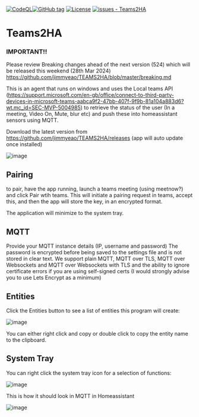 [![CodeQL](https://github.com/jimmyeao/TEAMS2HA/actions/workflows/codeql.yml/badge.svg)](https://github.com/jimmyeao/TEAMS2HA/actions/workflows/codeql.yml)[![GitHub tag](https://img.shields.io/github/tag/jimmyeao/TEAMS2HA?include_prereleases=&sort=semver&color=blue)](https://github.com/jimmyeao/TEAMS2HA/releases/)
[![License](https://img.shields.io/badge/License-MIT-blue)](#license)
[![issues - Teams2HA](https://img.shields.io/github/issues/jimmyeao/TEAMS2HA)](https://github.com/jimmyeao/TEAMS2HA/issues)

<H1>Teams2HA</H1>

<h3>IMPORTANT!!</h3>

Please review Breaking changes ahead of the next version (524) which will be released this weekend (28th Mar 2024) https://github.com/jimmyeao/TEAMS2HA/blob/master/breaking.md
<br>



This is an agent that runs on windows and uses the Local teams API (https://support.microsoft.com/en-gb/office/connect-to-third-party-devices-in-microsoft-teams-aabca9f2-47bb-407f-9f9b-81a104a883d6?wt.mc_id=SEC-MVP-5004985) to retrieve the status of the user (In a meeting, Video On, Mute, blur etc) and push these into homeassistant sensors using MQTT.

Download the latest version from https://github.com/jimmyeao/TEAMS2HA/releases (app will auto update once installed)

![image](https://github.com/jimmyeao/TEAMS2HA/assets/5197831/c79d09a4-0770-470f-a941-d21f85e1cf37)


<h2>Pairing</h2>

to pair, have the app running, launch a teams meeting (using meetnow?) and click Pair wtih teams. This will initiate a pairing request in teams, accept this, and then the app will store the key, in an encrypted format.

The application will minimize to the system tray.

<h2>MQTT</h2>

Provide your MQTT instance details (IP, username and password) The password is encrypted before being saved to the settings file and is not stored in clear text.
We support plain MQTT, MQTT over TLS, MQTT over Websockets and MQTT over Websockets with TLS and the ability to ignore certificate errors if you are using self-signed certs (I would strongly advise you to use Lets Encrypt as a minimum)

<h2>Entities</h2>
Click the Entities button to see a list of entities this program will create:

![image](https://github.com/jimmyeao/TEAMS2HA/assets/5197831/5c87da53-e66a-4bc8-af4b-34af0ddc6d47)


You can either right click and copy or double click to copy the entity name to the clipboard.

<h2>System Tray</h2>
You can right click the system tray icon for a selection of functions:

![image](https://github.com/jimmyeao/TEAMS2HA/assets/5197831/a8878f2e-38f6-4fce-a823-32f2008a0763)

This is how it should look in MQTT in Homeassistant

![image](https://github.com/jimmyeao/TEAMS2HA/assets/5197831/ce524451-a96a-4eac-bb94-67e36f449527)




